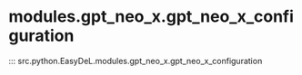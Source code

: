 # modules.gpt_neo_x.gpt_neo_x_configuration
::: src.python.EasyDeL.modules.gpt_neo_x.gpt_neo_x_configuration